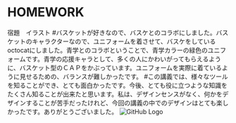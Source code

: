 # HOMEWORK
宿題　イラスト
#バスケットが好きなので、バスケとのコラボにしました。バスケットのキャラクターなので、ユニフォームを着させて、バスケをしているoctocatにしました。青学とのコラボということで、青学カラーの緑色のユニフォームです。青学の応援キャラとして、多くの人にかわいがってもらえるように、バスケット型のＣＡＰをかぶっています。ユニフォームを実際に着ているように見せるための、バランスが難しかったです。
#この講義では、様々なツールを知ることができ、とても面白かったです。今後、とても役に立つような知識をたくさん知ることが出来たと思います。私は、デザインセンスがなく、何かをデザインすることが苦手だったけれど、今回の講義の中でのデザインはとても楽しかったです。ありがとうございました。
![GitHub Logo]()
